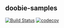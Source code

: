 ## doobie-samples

[![Build Status](https://travis-ci.org/isuzuki/doobie-samples.svg?branch=master)](https://travis-ci.org/isuzuki/doobie-samples)
[![codecov](https://codecov.io/gh/isuzuki/doobie-samples/branch/master/graph/badge.svg)](https://codecov.io/gh/isuzuki/doobie-samples)